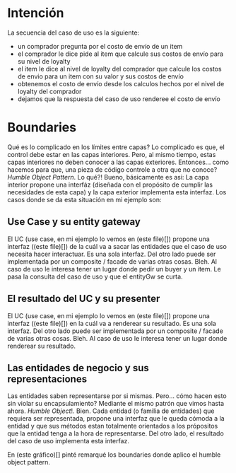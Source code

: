 # Intención

La secuencia del caso de uso es la siguiente:

* un comprador pregunta por el costo de envío de un item
* el comprador le dice pide al item que calcule sus costos de envío para su nivel de loyalty
* el item le dice al nivel de loyalty del comprador que calcule los costos de envio para un item con su valor y
  sus costos de envío 
* obtenemos el costo de envío desde los calculos hechos por el nivel de loyalty del comprador
* dejamos que la respuesta del caso de uso renderee el costo de envío

# Boundaries

Qué es lo complicado en los límites entre capas?
Lo complicado es que, el control debe estar en las capas interiores. Pero, al mismo tiempo, estas capas interiores no deben conocer a las capas exteriores. Entonces... como hacemos para que, una pieza de código controle a otra que no conoce?
_Humble Object Pattern_.
Lo qué?!
Bueno, básicamente es asi: La capa interior propone una interfáz (diseñada con el propósito de cumplir las necesidades de esta capa) y la capa exterior implementa esta interfaz.
Los casos donde se da esta situación en mi ejemplo son:

## Use Case y su entity gateway

El UC (use case, en mi ejemplo lo vemos en (este file)[]) propone una interfaz ((este file)[]) de la cuál va a sacar las entidades que el caso de uso necesita hacer interactuar. Es una sola interfaz. Del otro lado puede ser implementada por un composite / facade de varias otras cosas. Bleh. Al caso de uso le interesa tener un lugar donde pedir un buyer y un item.
Le pasa la consulta del caso de uso y que el entityGw se curta.

## El resultado del UC y su presenter

El UC (use case, en mi ejemplo lo vemos en (este file)[]) propone una interfaz ((este file)[]) en la cuál va a renderear su resultado. Es una sola interfaz. Del otro lado puede ser implementada por un composite / facade de varias otras cosas. Bleh. Al caso de uso le interesa tener un lugar donde renderear su resultado.

## Las entidades de negocio y sus representaciones

Las entidades saben representarse por si mismas. Pero... cómo hacen esto sin violar su encapsulamiento?
Mediante el mismo patrón que vimos hasta ahora. _Humble Object_!.
Bien. Cada entidad (o familia de entidades) que requiera ser representada, propone una interfaz que le queda cómoda a la entidad y que sus métodos estan totalmente orientados a los própositos que la entidad tenga a la hora de representarse. Del otro lado, el resultado del caso de uso implementa esta interfaz.

En (este gráfico)[] pinté remarqué los boundaries donde aplico el humble object pattern.
